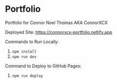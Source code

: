 # Portfolio

Portfolio for Connor Noel Thomas AKA ConnorXCX

Deployed Site: https://connorxcx-portfolio.netlify.app

Commands to Run Locally:

1. `npm install`
2. `npm run dev`

Command to Deploy to GitHub Pages:

1. `npm run deploy`
